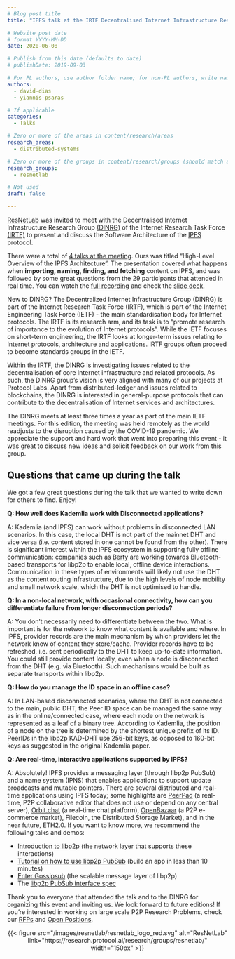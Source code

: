 ```yaml
---
# Blog post title
title: "IPFS talk at the IRTF Decentralised Internet Infrastructure Research Group meeting"

# Website post date
# format YYYY-MM-DD
date: 2020-06-08

# Publish from this date (defaults to date)
# publishDate: 2019-09-03

# For PL authors, use author folder name; for non-PL authors, write name as in paper within ""
authors:
  - david-dias
  - yiannis-psaras

# If applicable
categories:
  - Talks

# Zero or more of the areas in content/research/areas
research_areas:
  - distributed-systems

# Zero or more of the groups in content/research/groups (should match author membership)
research_groups:
  - resnetlab

# Not used
draft: false

---
```


[ResNetLab](https://research.protocol.ai/research/groups/resnetlab/) was invited to meet with the Decentralised Internet Infrastructure Research Group [(DINRG)](https://datatracker.ietf.org/rg/dinrg/about/) of the Internet Research Task Force [(IRTF)](https://irtf.org/) to present and discuss the Software Architecture of the [IPFS](https://ipfs.io/) protocol.


There were a total of [4 talks at the meeting](https://datatracker.ietf.org/meeting/interim-2020-dinrg-01/materials/agenda-interim-2020-dinrg-01-dinrg-01.html). Ours was titled “High-Level Overview of the IPFS Architecture”. The presentation covered what happens when **importing, naming, finding, and fetching** content on IPFS, and was followed by some great questions from the 29 participants that attended in real time. You can watch the [full recording](https://www.youtube.com/watch?v=K4Usud4g4iY&feature=youtu.be&t=1008) and check the [slide deck](https://datatracker.ietf.org/meeting/interim-2020-dinrg-01/materials/slides-interim-2020-dinrg-01-sessa-an-overview-of-the-interplanetary-file-system-ipfs.pdf).


New to DINRG? The Decentralized Internet Infrastructure Group (DINRG) is part of the Internet Research Task Force (IRTF), which is part of the Internet Engineering Task Force (IETF) - the main standardisation body for Internet protocols. The IRTF is its research arm, and its task is to “promote research of importance to the evolution of Internet protocols”. While the IETF focuses on short-term engineering, the IRTF looks at longer-term issues relating to Internet protocols, architecture and applications. IRTF groups often proceed to become standards groups in the IETF. 

Within the IRTF, the DINRG is investigating issues related to the decentralisation of core Internet infrastructure and related protocols. As such, the DINRG group’s vision is very aligned with many of our projects at Protocol Labs. Apart from distributed-ledger and issues related to blockchains, the DINRG is interested in general-purpose protocols that can contribute to the decentralisation of Internet services and architectures. 

The DINRG meets at least three times a year as part of the main IETF meetings. For this edition, the meeting was held remotely as the world readjusts to the disruption caused by the COVID-19 pandemic. We appreciate the support and hard work that went into preparing this event - it was great to discuss new ideas and solicit feedback on our work from this group.

## Questions that came up during the talk

We got a few great questions during the talk that we wanted to write down for others to find. Enjoy!

**Q: How well does Kademlia work with Disconnected applications?** 

A: Kademlia (and IPFS) can work without problems in disconnected LAN scenarios. In this case, the local DHT is not part of the mainnet DHT and vice versa (i.e. content stored in one cannot be found from the other). There is significant interest within the IPFS ecosystem in supporting fully offline communication: companies such as [Berty](https://berty.tech) are working towards Bluetooth-based transports for libp2p to enable local, offline device interactions.  Communication in these types of environments will likely not use the DHT as the content routing infrastructure, due to the high levels of node mobility and small network scale, which the DHT is not optimised to handle.

**Q: In a non-local network, with occasional connectivity, how can you differentiate failure from longer disconnection periods?**

A: You don’t necessarily need to differentiate between the two. What is important is for the network to know what content is available and where. In IPFS, provider records are the main mechanism by which providers let the network know of content they store/cache. Provider records have to be refreshed, i.e. sent periodically to the DHT to keep up-to-date information. You could still provide content locally, even when a node is disconnected from the DHT (e.g. via Bluetooth). Such mechanisms would be built as separate transports within libp2p.

**Q: How do you manage the ID space in an offline case?**

A: In LAN-based disconnected scenarios, where the DHT is not connected to the main, public DHT, the Peer ID space can be managed the same way as in the online/connected case, where each node on the network is represented as a leaf of a binary tree. According to Kademlia, the position of a node on the tree is determined by the shortest unique prefix of its ID. PeerIDs in the libp2p KAD-DHT use 256-bit keys, as opposed to 160-bit keys as suggested in the original Kademlia paper. 

**Q: Are real-time, interactive applications supported by IPFS?**

A: Absolutely! IPFS provides a messaging layer (through libp2p PubSub) and a name system (IPNS) that enables applications to support update broadcasts and mutable pointers. There are several distributed and real-time applications using IPFS today; some highlights are [PeerPad](https://peerpad.net)  (a real-time, P2P collaborative editor that does not use or depend on any central server), [Orbit.chat](https://orbit.chat/) (a real-time chat platform), [OpenBazaar](https://openbazaar.org/) (a P2P e-commerce market), Filecoin, the Distributed Storage Market), and in the near future, ETH2.0. If you want to know more, we recommend the following talks and demos:
- [Introduction to libp2p](https://www.youtube.com/watch?v=CRe_oDtfRLw) (the network layer that supports these interactions) 
- [Tutorial on how to use libp2p PubSub](https://www.youtube.com/watch?v=Nv_Teb--1zg) (build an app in less than 10 minutes)
- [Enter Gossipsub](https://www.youtube.com/watch?v=APVp-20ATLk&feature=youtu.be&t=3612) (the scalable message layer of libp2p)
- The [libp2p PubSub interface spec](https://github.com/libp2p/specs/tree/master/pubsub/gossipsub) 

Thank you to everyone that attended the talk and to the DINRG for organizing this event and inviting us. We look forward to future editions! If you’re interested in working on large scale P2P Research Problems, check our [RFPs](https://github.com/protocol/research-rfps) and [Open Positions](https://jobs.lever.co/protocol?department=Research). 




<center>{{< figure src="/images/resnetlab/resnetlab_logo_red.svg" alt="ResNetLab" link="https://research.protocol.ai/research/groups/resnetlab/" width="150px" >}}</center>
